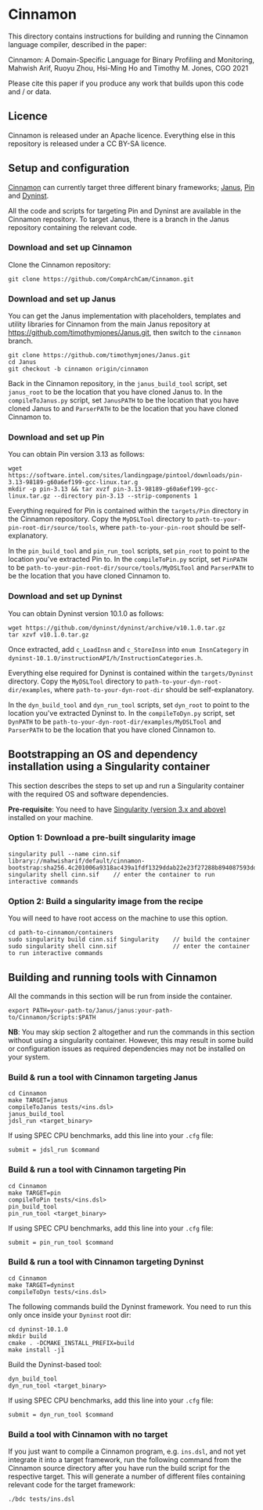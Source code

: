 # Cinnamon

This directory contains instructions for building and running the Cinnamon language compiler, described in the paper:

Cinnamon: A Domain-Specific Language for Binary Profiling and Monitoring,
Mahwish Arif, Ruoyu Zhou, Hsi-Ming Ho and Timothy M. Jones,
CGO 2021

Please cite this paper if you produce any work that builds upon this code and / or data.


## Licence

Cinnamon is released under an Apache licence.  Everything else in this repository is released under a CC BY-SA licence.


## Setup and configuration

[Cinnamon](https://github.com/CompArchCam/Cinnamon) can currently target three different binary frameworks; [Janus](https://github.com/timothymjones/Janus), [Pin](https://software.intel.com/content/www/us/en/develop/articles/pin-a-dynamic-binary-instrumentation-tool.html) and [Dyninst](https://dyninst.org/dyninst).

All the code and scripts for targeting Pin and Dyninst are available in the Cinnamon repository.  To target Janus, there is a branch in the Janus repository containing the relevant code.


### Download and set up Cinnamon

Clone the Cinnamon repository:

`git clone https://github.com/CompArchCam/Cinnamon.git`

### Download and set up Janus

You can get the Janus implementation with placeholders, templates and utility libraries for Cinnamon from the main Janus repository at https://github.com/timothymjones/Janus.git, then switch to the `cinnamon` branch.

```shell-session
git clone https://github.com/timothymjones/Janus.git
cd Janus
git checkout -b cinnamon origin/cinnamon
```

Back in the Cinnamon repository, in the `janus_build_tool` script, set `janus_root` to be the location that you have cloned Janus to.  In the `compileToJanus.py` script, set `JanusPATH` to be the location that you have cloned Janus to and `ParserPATH` to be the location that you have cloned Cinnamon to.

### Download and set up Pin

You can obtain Pin version 3.13 as follows:

```shell-session
wget https://software.intel.com/sites/landingpage/pintool/downloads/pin-3.13-98189-g60a6ef199-gcc-linux.tar.g
mkdir -p pin-3.13 && tar xvzf pin-3.13-98189-g60a6ef199-gcc-linux.tar.gz --directory pin-3.13 --strip-components 1
```

Everything required for Pin is contained within the `targets/Pin` directory in the Cinnamon repository.  Copy the `MyDSLTool` directory to `path-to-your-pin-root-dir/source/tools`, where `path-to-your-pin-root` should be self-explanatory.

In the `pin_build_tool` and `pin_run_tool` scripts, set `pin_root` to point to the location you've extracted Pin to.  In the `compileToPin.py` script, set `PinPATH` to be `path-to-your-pin-root-dir/source/tools/MyDSLTool` and `ParserPATH` to be the location that you have cloned Cinnamon to.

### Download and set up Dyninst

You can obtain Dyninst version 10.1.0 as follows:

```shell-session
wget https://github.com/dyninst/dyninst/archive/v10.1.0.tar.gz
tar xzvf v10.1.0.tar.gz
```

Once extracted, add `c_LoadInsn` and `c_StoreInsn` into `enum InsnCategory` in `dyninst-10.1.0/instructionAPI/h/InstructionCategories.h`.

Everything else required for Dyninst is contained within the `targets/Dyninst` directory.  Copy the `MyDSLTool` directory to `path-to-your-dyn-root-dir/examples`, where `path-to-your-dyn-root-dir` should be self-explanatory.

In the `dyn_build_tool` and `dyn_run_tool` scripts, set `dyn_root` to point to the location you've extracted Dyninst to.  In the `compileToDyn.py` script, set `DynPATH` to be `path-to-your-dyn-root-dir/examples/MyDSLTool` and `ParserPATH` to be the location that you have cloned Cinnamon to.


## Bootstrapping an OS and dependency installation using a Singularity container

This section describes the steps to set up and run a Singularity container with the required OS and software dependencies.

**Pre-requisite**: You need to have [Singularity (version 3.x and above)](https://sylabs.io/guides/3.0/user-guide/quick_start.html) installed on your machine.

### Option 1: Download a pre-built singularity image

```shell-session
singularity pull --name cinn.sif library://mahwisharif/default/cinnamon-bootstrap:sha256.4c201006a9318ac439a1fdf1329ddab22e23f27288b894087593dd2b232b4bda
singularity shell cinn.sif    // enter the container to run interactive commands
```

### Option 2: Build a singularity image from the recipe

You will need to have root access on the machine to use this option.

```shell-session
cd path-to-cinnamon/containers
sudo singularity build cinn.sif Singularity    // build the container
sudo singularity shell cinn.sif                // enter the container to run interactive commands
```


## Building and running tools with Cinnamon

All the commands in this section will be run from inside the container.

```shell-session
export PATH=your-path-to/Janus/janus:your-path-to/Cinnamon/Scripts:$PATH
```

**NB**: You may skip section 2 altogether and run the commands in this section without using a singularity container. However, this may result in some build or configuration issues as required dependencies may not be installed on your system.

### Build & run a tool with Cinnamon targeting Janus

```shell-session
cd Cinnamon
make TARGET=janus
compileToJanus tests/<ins.dsl>
janus_build_tool
jdsl_run <target_binary>
```

If using SPEC CPU benchmarks, add this line into your `.cfg` file:

```shell-session
submit = jdsl_run $command
```

### Build & run a tool with Cinnamon targeting Pin

```shell-session
cd Cinnamon
make TARGET=pin
compileToPin tests/<ins.dsl>
pin_build_tool
pin_run_tool <target_binary>
```

If using SPEC CPU benchmarks, add this line into your `.cfg` file:

```shell-session
submit = pin_run_tool $command
```

### Build & run a tool with Cinnamon targeting Dyninst

```shell-session
cd Cinnamon
make TARGET=dyninst
compileToDyn tests/<ins.dsl>
```

The following commands build the Dyninst framework. You need to run this only once inside your `Dyninst` root dir:

```shell-session
cd dyninst-10.1.0
mkdir build
cmake . -DCMAKE_INSTALL_PREFIX=build
make install -j1
```

Build the Dyninst-based tool:

```shell-session
dyn_build_tool
dyn_run_tool <target_binary>
```

If using SPEC CPU benchmarks, add this line into your `.cfg` file:

```shell-session
submit = dyn_run_tool $command
```

### Build a tool with Cinnamon with no target

If you just want to compile a Cinnamon program, e.g. `ins.dsl`, and not yet integrate it into a target framework, run the following command from the Cinnamon source directory after you have run the build script for the respective target. This will generate a number of different files containing relevant code for the target framework:

```shell-session
./bdc tests/ins.dsl
```

